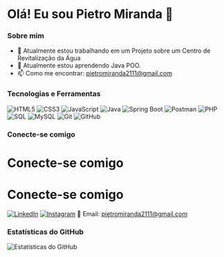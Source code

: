 
# Olá! Eu sou Pietro Miranda 👋

### Sobre mim
- 🔭 Atualmente estou trabalhando em um Projeto sobre um Centro de Revitalização da Água
- 🌱 Atualmente estou aprendendo Java POO.
- 📫 Como me encontrar: pietromiranda2111@gmail.com

### Tecnologias e Ferramentas
![HTML5](https://img.shields.io/badge/-HTML5-E34F26?style=flat-square&logo=html5&logoColor=white)
![CSS3](https://img.shields.io/badge/-CSS3-1572B6?style=flat-square&logo=css3&logoColor=white)
![JavaScript](https://img.shields.io/badge/-JavaScript-F7DF1E?style=flat-square&logo=javascript&logoColor=black)
![Java](https://img.shields.io/badge/-Java-007396?style=flat-square&logo=java&logoColor=white)
![Spring Boot](https://img.shields.io/badge/-Spring%20Boot-6DB33F?style=flat-square&logo=spring-boot&logoColor=white)
![Postman](https://img.shields.io/badge/-Postman-FF6C37?style=flat-square&logo=postman&logoColor=white)
![PHP](https://img.shields.io/badge/-PHP-777BB4?style=flat-square&logo=php&logoColor=white)
![SQL](https://img.shields.io/badge/-SQL-4479A1?style=flat-square&logo=sql&logoColor=white)
![MySQL](https://img.shields.io/badge/-MySQL-4479A1?style=flat-square&logo=mysql&logoColor=white)
![Git](https://img.shields.io/badge/-Git-F05032?style=flat-square&logo=git&logoColor=white)
![GitHub](https://img.shields.io/badge/-GitHub-181717?style=flat-square&logo=github&logoColor=white)


### Conecte-se comigo
# Conecte-se comigo
# Conecte-se comigo
[![LinkedIn](https://img.shields.io/badge/-LinkedIn-blue?style=flat-square&logo=LinkedIn&logoColor=white)](https://www.linkedin.com/in/seu-perfil/)
[![Instagram](https://img.shields.io/badge/-Instagram-E4405F?style=flat-square&logo=Instagram&logoColor=white)](https://instagram.com/seu-usuario)
📧 Email: [pietromiranda2111@gmail.com](mailto:pietromiranda2111@gmail.com)


### Estatísticas do GitHub
![Estatísticas do GitHub](https://github-readme-stats.vercel.app/api?username=seu-usuario&show_icons=true&theme=radical)


